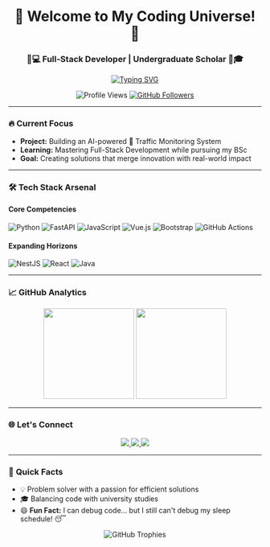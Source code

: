 <h1 align="center">🚀 Welcome to My Coding Universe! 🚀</h1>
<h3 align="center">👨💻 Full-Stack Developer | Undergraduate Scholar 👨🎓</h3>

<p align="center">
  <a href="https://git.io/typing-svg"><img src="https://readme-typing-svg.demolab.com?font=Fira+Code&pause=1000&color=22D3F7&center=true&vCenter=true&width=435&lines=Turning+Coffee+Into+Code;Full-Stack+Enthusiast;Always+Learning+New+Tricks" alt="Typing SVG" /></a>
</p>

<p align="center">
  <img src="https://komarev.com/ghpvc/?username=pramuditha11&label=Profile+Views&color=blue&style=flat" alt="Profile Views" /> 
  <a href="https://github.com/pramuditha11?tab=followers"><img src="https://img.shields.io/github/followers/pramuditha11?label=Followers&style=social" alt="GitHub Followers"/></a>
</p>

---

### 🔥 **Current Focus**
- **Project:** Building an AI-powered 🚦 Traffic Monitoring System
- **Learning:** Mastering Full-Stack Development while pursuing my BSc
- **Goal:** Creating solutions that merge innovation with real-world impact

---

### 🛠️ **Tech Stack Arsenal**

#### **Core Competencies**
![Python](https://img.shields.io/badge/-Python-3776AB?style=flat&logo=python&logoColor=white)
![FastAPI](https://img.shields.io/badge/-FastAPI-009688?style=flat&logo=fastapi&logoColor=white)
![JavaScript](https://img.shields.io/badge/-JavaScript-F7DF1E?style=flat&logo=javascript&logoColor=black)
![Vue.js](https://img.shields.io/badge/-Vue.js-4FC08D?style=flat&logo=vuedotjs&logoColor=white)
![Bootstrap](https://img.shields.io/badge/-Bootstrap-7952B3?style=flat&logo=bootstrap&logoColor=white)
![GitHub Actions](https://img.shields.io/badge/-GitHub_Actions-2088FF?style=flat&logo=github-actions&logoColor=white)

#### **Expanding Horizons**
![NestJS](https://img.shields.io/badge/-NestJS-E0234E?style=flat&logo=nestjs&logoColor=white)
![React](https://img.shields.io/badge/-React-61DAFB?style=flat&logo=react&logoColor=black)
![Java](https://img.shields.io/badge/-Java-007396?style=flat&logo=openjdk&logoColor=white)

---

### 📈 **GitHub Analytics**

<p align="center">
  <img height="180em" src="https://github-readme-stats.vercel.app/api?username=pramuditha11&show_icons=true&theme=radical&include_all_commits=true&count_private=true"/>
  <img height="180em" src="https://github-readme-stats.vercel.app/api/top-langs/?username=pramuditha11&layout=compact&theme=radical"/>
</p>

---

### 🌐 **Let's Connect**
<p align="center">
  <a href="https://linkedin.com/in/pramuditha-madushan">
    <img src="https://img.shields.io/badge/LinkedIn-0077B5?style=for-the-badge&logo=linkedin&logoColor=white"/>
  </a>
  <a href="https://facebook.com/pramuditha madushan">
    <img src="https://img.shields.io/badge/Facebook-1877F2?style=for-the-badge&logo=facebook&logoColor=white"/>
  </a>
  <a href="https://instagram.com/kit_z6">
    <img src="https://img.shields.io/badge/Instagram-E4405F?style=for-the-badge&logo=instagram&logoColor=white"/>
  </a>
</p>

---

### 🎯 **Quick Facts**
- 💡 Problem solver with a passion for efficient solutions
- 🎓 Balancing code with university studies
- 😄 **Fun Fact:** I can debug code... but I still can't debug my sleep schedule! 😴

<p align="center">
  <img src="https://github-profile-trophy.vercel.app/?username=pramuditha11&theme=onedark&row=1&margin-w=15" alt="GitHub Trophies" />
</p>
